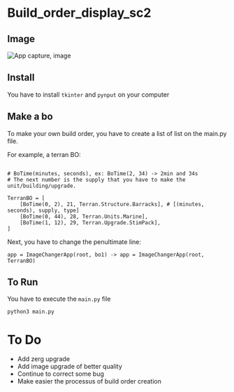 # Build_order_display_sc2

## Image

![App capture, image](./image/capture1.png, "A capture of the app")

## Install

You have to install `tkinter` and `pynput` on your computer

## Make a bo

To make your own build order, you have to create a list of list on the main.py file.

For example, a terran BO:

```

# BoTime(minutes, seconds), ex: BoTime(2, 34) -> 2min and 34s
# The next number is the supply that you have to make the unit/building/upgrade.

TerranBO = [
	[BoTime(0, 2), 21, Terran.Structure.Barracks], # [(minutes, seconds), supply, type]
	[BoTime(0, 44), 28, Terran.Units.Marine], 
	[BoTime(1, 12), 29, Terran.Upgrade.StimPack],
]

```

Next, you have to change the penultimate line:

```
app = ImageChangerApp(root, bo1) -> app = ImageChangerApp(root, TerranBO)
```

## To Run

You have to execute the `main.py` file

```
python3 main.py
```

# To Do

- Add zerg upgrade
- Add image upgrade of better quality
- Continue to correct some bug
- Make easier the processus of build order creation
